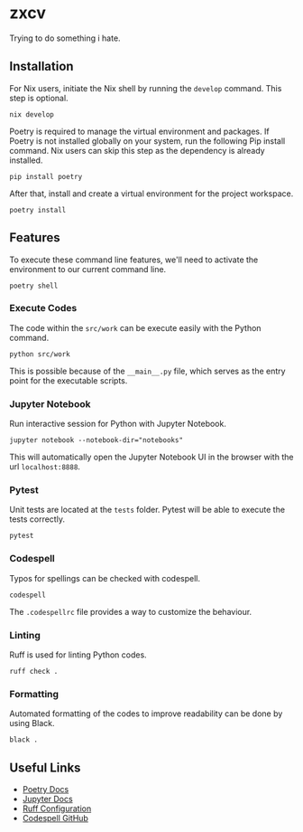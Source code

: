 # zxcv

Trying to do something i hate.

## Installation

For Nix users, initiate the Nix shell by running the `develop` command. This step is optional.

```
nix develop
```

Poetry is required to manage the virtual environment and packages. If Poetry is not installed globally on your system, run the following Pip install command. Nix users can skip this step as the dependency is already installed.

```
pip install poetry
```

After that, install and create a virtual environment for the project workspace.

```
poetry install
```

## Features

To execute these command line features, we'll need to activate the environment to our current command line.

```
poetry shell
```

### Execute Codes

The code within the `src/work` can be execute easily with the Python command.

```
python src/work
```

This is possible because of the `__main__.py` file, which serves as the entry point for the executable scripts.

### Jupyter Notebook

Run interactive session for Python with Jupyter Notebook.

```
jupyter notebook --notebook-dir="notebooks"
```

This will automatically open the Jupyter Notebook UI in the browser with the url `localhost:8888`.

### Pytest

Unit tests are located at the `tests` folder. Pytest will be able to execute the tests correctly.

```
pytest
```

### Codespell

Typos for spellings can be checked with codespell.

```
codespell
```

The `.codespellrc` file provides a way to customize the behaviour.

### Linting

Ruff is used for linting Python codes.

```
ruff check .
```

### Formatting

Automated formatting of the codes to improve readability can be done by using Black.

```
black .
```

## Useful Links

- [Poetry Docs](https://python-poetry.org/docs/cli/)
- [Jupyter Docs](https://docs.jupyter.org/en/latest/)
- [Ruff Configuration](https://docs.astral.sh/ruff/configuration/)
- [Codespell GitHub](https://github.com/codespell-project/codespell)
